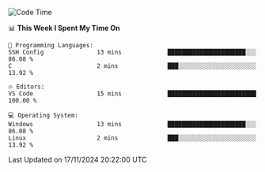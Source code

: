 
<!--START_SECTION:waka-->
![Code Time](http://img.shields.io/badge/Code%20Time-729%20hrs%2045%20mins-blue)

📊 **This Week I Spent My Time On** 

```text
💬 Programming Languages: 
SSH Config               13 mins             ██████████████████████░░░   86.08 % 
C                        2 mins              ███░░░░░░░░░░░░░░░░░░░░░░   13.92 % 

🔥 Editors: 
VS Code                  15 mins             █████████████████████████   100.00 % 

💻 Operating System: 
Windows                  13 mins             ██████████████████████░░░   86.08 % 
Linux                    2 mins              ███░░░░░░░░░░░░░░░░░░░░░░   13.92 % 
```


 Last Updated on 17/11/2024 20:22:00 UTC
<!--END_SECTION:waka-->
